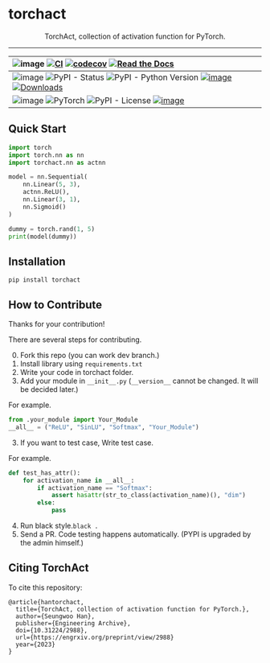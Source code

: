 # torchact

<div align="center">

TorchAct, collection of activation function for PyTorch.

---

| ![image](https://img.shields.io/badge/-Tests:-black?style=flat-square) [![CI](https://github.com/kaintels/torchact/actions/workflows/ci.yml/badge.svg)](https://github.com/kaintels/torchact/actions/workflows/ci.yml) [![codecov](https://codecov.io/gh/kaintels/torchact/branch/main/graph/badge.svg?token=EJMC8R0OOT)](https://codecov.io/gh/kaintels/torchact) [![Read the Docs](https://img.shields.io/readthedocs/torchact)](https://torchact.readthedocs.io/) |
|:---------------------------------------------------------------------------------------------------------------------------------------------------------------------------------------------------------------------------------------------------------------------------------------------------------------------------------------------------------------------------------------------------------------------------------------------------------------------
| ![image](https://img.shields.io/badge/-Stable%20Releases:-black?style=flat-square) ![PyPI - Status](https://img.shields.io/pypi/status/torchact) ![PyPI - Python Version](https://img.shields.io/pypi/pyversions/torchact) [![image](https://badge.fury.io/py/torchact.svg)](https://badge.fury.io/py/torchact) [![Downloads](https://static.pepy.tech/badge/torchact)](https://pepy.tech/project/torchact)  
| ![image](https://img.shields.io/badge/-Features:-black?style=flat-square) ![PyTorch](https://img.shields.io/badge/PyTorch-EE4C2C?&logo=PyTorch&logoColor=white) ![PyPI - License](https://img.shields.io/pypi/l/torchact?color=blue) [![image](https://img.shields.io/badge/code%20style-black-000000.svg)](https://github.com/psf/black)

</div>

## Quick Start

```python
import torch
import torch.nn as nn
import torchact.nn as actnn

model = nn.Sequential(
    nn.Linear(5, 3),
    actnn.ReLU(),
    nn.Linear(3, 1),
    nn.Sigmoid()
)

dummy = torch.rand(1, 5)
print(model(dummy))
```

## Installation

```shell
pip install torchact
```

## How to Contribute

Thanks for your contribution!

There are several steps for contributing.

0. Fork this repo (you can work dev branch.)
1. Install library using `requirements.txt`
2. Write your code in torchact folder.
3. Add your module in `__init__.py` (`__version__` cannot be changed. It will be decided later.)

For example.

```python
from .your_module import Your_Module
__all__ = ("ReLU", "SinLU", "Softmax", "Your_Module")
```

3. If you want to test case, Write test case.

For example.

```python
def test_has_attr():
    for activation_name in __all__:
        if activation_name == "Softmax":
            assert hasattr(str_to_class(activation_name)(), "dim")
        else:
            pass
```

4. Run black style.`black .`
5. Send a PR. Code testing happens automatically. (PYPI is upgraded by the admin himself.)

## Citing TorchAct

To cite this repository:

```
@article{hantorchact,
  title={TorchAct, collection of activation function for PyTorch.},
  author={Seungwoo Han},
  publisher={Engineering Archive},
  doi={10.31224/2988},
  url={https://engrxiv.org/preprint/view/2988}
  year={2023}
}
```
